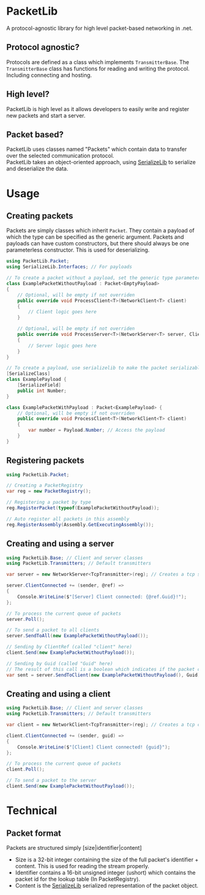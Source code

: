 ﻿# PacketLib
A protocol-agnostic library for high level packet-based networking in .net.

## Protocol agnostic?
Protocols are defined as a class which implements `TransmitterBase`. The `TransmitterBase` class has functions for reading and writing the protocol. Including connecting and hosting.

## High level?
PacketLib is high level as it allows developers to easily write and register new packets and start a server.

## Packet based?
PacketLib uses classes named "Packets" which contain data to transfer over the selected communication protocol.  
PacketLib takes an object-oriented approach, using [SerializeLib] to serialize and deserialize the data.

# Usage

## Creating packets
Packets are simply classes which inherit `Packet`. They contain a payload of which the type can be specified as the generic argument.
Packets and payloads can have custom constructors, but there should always be one parameterless constructor. This is used for deserializing.
```csharp
using PacketLib.Packet;
using SerializeLib.Interfaces; // For payloads

// To create a packet without a payload, set the generic type parameter to EmptyPayload
class ExamplePacketWithoutPayload : Packet<EmptyPayload>
{
    // Optional, will be empty if not overriden
    public override void ProcessClient<T>(NetworkClient<T> client)
    {
        // Client logic goes here
    }

    // Optional, will be empty if not overriden
    public override void ProcessServer<T>(NetworkServer<T> server, ClientRef<T> source)
    {
        // Server logic goes here
    }
}

// To create a payload, use serializelib to make the packet serializable.
[SerializeClass]
class ExamplePayload {
    [SerializeField]
    public int Number;
}

class ExamplePacketWithPayload : Packet<ExamplePayload> {
    // Optional, will be empty if not overriden
    public override void ProcessClient<T>(NetworkClient<T> client)
    {
        var number = Payload.Number; // Access the payload
    }
}
```

## Registering packets
```csharp
using PacketLib.Packet;

// Creating a PacketRegistry
var reg = new PacketRegistry();

// Registering a packet by type
reg.RegisterPacket(typeof(ExamplePacketWithoutPayload));

// Auto register all packets in this assembly
reg.RegisterAssembly(Assembly.GetExecutingAssembly());
```

## Creating and using a server
```csharp
using PacketLib.Base; // Client and server classes
using PacketLib.Transmitters; // Default transmitters

var server = new NetworkServer<TcpTransmitter>(reg); // Creates a tcp server

server.ClientConnected += (sender, @ref) =>
{
    Console.WriteLine($"[Server] Client connected: {@ref.Guid}!");
};

// To process the current queue of packets
server.Poll();

// To send a packet to all clients
server.SendToAll(new ExamplePacketWithoutPayload());

// Sending by ClientRef (called "client" here)
client.Send(new ExamplePacketWithoutPayload());

// Sending by Guid (called "Guid" here)
// The result of this call is a boolean which indicates if the packet could actually be sent. (It won't send to a client which is not registered to this server.)
var sent = server.SendToClient(new ExamplePacketWithoutPayload(), Guid);
```

## Creating and using a client
```csharp
using PacketLib.Base; // Client and server classes
using PacketLib.Transmitters; // Default transmitters

var client = new NetworkClient<TcpTransmitter>(reg); // Creates a tcp client

client.ClientConnected += (sender, guid) =>
{
    Console.WriteLine($"[Client] Client connected! {guid}");
};

// To process the current queue of packets
client.Poll();

// To send a packet to the server
client.Send(new ExamplePacketWithoutPayload());
```

# Technical

## Packet format
Packets are structured simply \[size|identifier|content]
* Size is a 32-bit integer containing the size of the full packet's identifier + content. This is used for reading the stream properly.
* Identifier contains a 16-bit unsigned integer (ushort) which contains the packet id for the lookup table (In PacketRegistry).
* Content is the [SerializeLib] serialized representation of the packet object.

[SerializeLib]: https://github.com/Mylo-Softworks/SerializeLib/